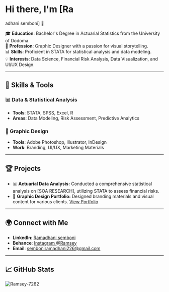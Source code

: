 # Hi there, I'm [Ra
adhani semboni] 👋  

🎓 **Education**: Bachelor's Degree in Actuarial Statistics from the University of Dodoma.  
🎨 **Profession**: Graphic Designer with a passion for visual storytelling.  
📊 **Skills**: Proficient in STATA for statistical analysis and data modeling.  
💡 **Interests**: Data Science, Financial Risk Analysis, Data Visualization, and UI/UX Design.  

---

## 🚀 Skills & Tools  

### 📊 Data & Statistical Analysis  
- **Tools**: STATA, SPSS, Excel, R  
- **Areas**: Data Modeling, Risk Assessment, Predictive Analytics  

### 🎨 Graphic Design  
- **Tools**: Adobe Photoshop, Illustrator, InDesign  
- **Work**: Branding, UI/UX, Marketing Materials  

---

## 🏆 Projects  

- 📊 **Actuarial Data Analysis:** Conducted a comprehensive statistical analysis on [SOA RESEARCH], utilizing STATA to assess financial risks.  
- 🎨 **Graphic Design Portfolio:** Designed branding materials and visual content for various clients. [View Portfolio](#)  

---

## 🌍 Connect with Me  

- **LinkedIn**: [Ramadhani semboni](#)  
- **Behance**: [Instagram @Ramsey](#)  
- **Email**:  [semboniramadhani226@gmail.com](semboniramadhani226@gmail.com)  

---

## 📈 GitHub Stats  

![Ramsey-7262](https://github-readme-stats.vercel.app/api?username=your-username&show_icons=true&theme=radical)  
